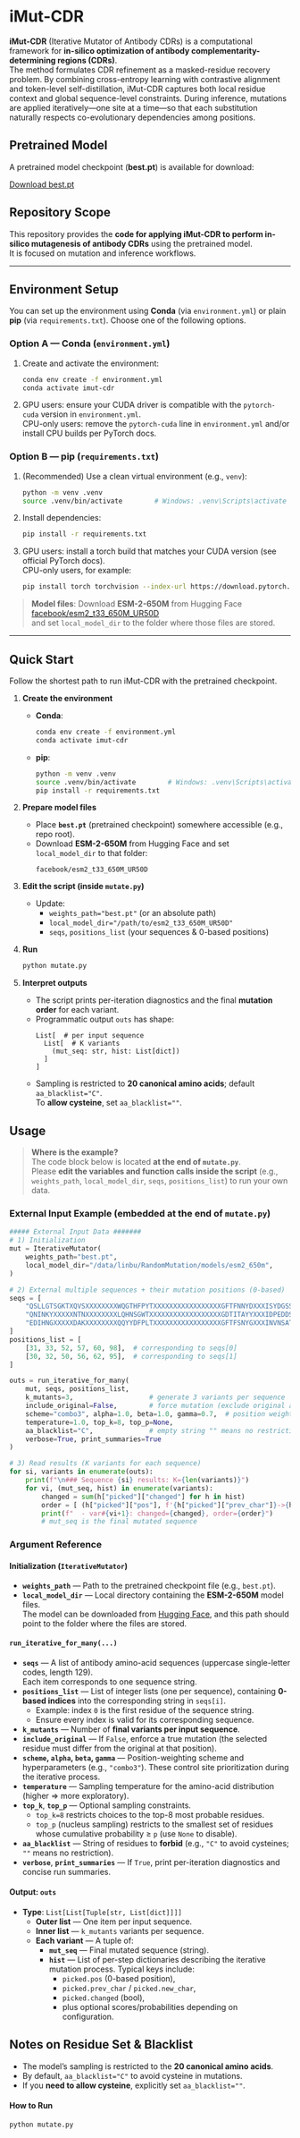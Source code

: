 # iMut-CDR

**iMut-CDR** (Iterative Mutator of Antibody CDRs) is a computational framework for **in-silico optimization of antibody complementarity-determining regions (CDRs)**.  
The method formulates CDR refinement as a masked-residue recovery problem. By combining cross-entropy learning with contrastive alignment and token-level self-distillation, iMut-CDR captures both local residue context and global sequence-level constraints. During inference, mutations are applied iteratively—one site at a time—so that each substitution naturally respects co-evolutionary dependencies among positions.

## Pretrained Model

A pretrained model checkpoint (**best.pt**) is available for download:

[Download best.pt](https://drive.google.com/file/d/1mLfoSNwKDw0c9Fmc1ajxK7nrHLgFSKp-/view?usp=sharing)

## Repository Scope

This repository provides the **code for applying iMut-CDR to perform in-silico mutagenesis of antibody CDRs** using the pretrained model.  
It is focused on mutation and inference workflows.

---

## Environment Setup

You can set up the environment using **Conda** (via `environment.yml`) or plain **pip** (via `requirements.txt`). Choose one of the following options.

### Option A — Conda (`environment.yml`)

1. Create and activate the environment:
   ```bash
   conda env create -f environment.yml
   conda activate imut-cdr
   ```

2. GPU users: ensure your CUDA driver is compatible with the `pytorch-cuda` version in `environment.yml`.  
   CPU-only users: remove the `pytorch-cuda` line in `environment.yml` and/or install CPU builds per PyTorch docs.

### Option B — pip (`requirements.txt`)

1. (Recommended) Use a clean virtual environment (e.g., `venv`):
   ```bash
   python -m venv .venv
   source .venv/bin/activate        # Windows: .venv\Scripts\activate
   ```

2. Install dependencies:
   ```bash
   pip install -r requirements.txt
   ```

3. GPU users: install a torch build that matches your CUDA version (see official PyTorch docs).  
   CPU-only users, for example:
   ```bash
   pip install torch torchvision --index-url https://download.pytorch.org/whl/cpu
   ```

> **Model files**: Download **ESM-2-650M** from Hugging Face  
> [facebook/esm2_t33_650M_UR50D](https://huggingface.co/facebook/esm2_t33_650M_UR50D)  
> and set `local_model_dir` to the folder where those files are stored.

---

## Quick Start

Follow the shortest path to run iMut-CDR with the pretrained checkpoint.

1. **Create the environment**
   - **Conda**:
     ```bash
     conda env create -f environment.yml
     conda activate imut-cdr
     ```
   - **pip**:
     ```bash
     python -m venv .venv
     source .venv/bin/activate        # Windows: .venv\Scripts\activate
     pip install -r requirements.txt
     ```

2. **Prepare model files**
   - Place **`best.pt`** (pretrained checkpoint) somewhere accessible (e.g., repo root).
   - Download **ESM-2-650M** from Hugging Face and set `local_model_dir` to that folder:
     ```
     facebook/esm2_t33_650M_UR50D
     ```

3. **Edit the script (inside `mutate.py`)**
   - Update:
     - `weights_path="best.pt"`  (or an absolute path)
     - `local_model_dir="/path/to/esm2_t33_650M_UR50D"`
     - `seqs`, `positions_list`  (your sequences & 0-based positions)

4. **Run**
   ```bash
   python mutate.py
   ```

5. **Interpret outputs**
   - The script prints per-iteration diagnostics and the final **mutation order** for each variant.
   - Programmatic output `outs` has shape:
     ```
     List[  # per input sequence
       List[  # K variants
         (mut_seq: str, hist: List[dict])
       ]
     ]
     ```
   - Sampling is restricted to **20 canonical amino acids**; default `aa_blacklist="C"`.  
     To **allow cysteine**, set `aa_blacklist=""`.

## Usage

> **Where is the example?**  
> The code block below is located **at the end of `mutate.py`**.  
> Please **edit the variables and function calls inside the script** (e.g., `weights_path`, `local_model_dir`, `seqs`, `positions_list`) to run your own data.

### External Input Example (embedded at the end of `mutate.py`)
```python
##### External Input Data #######
# 1) Initialization
mut = IterativeMutator(
    weights_path="best.pt",
    local_model_dir="/data/linbu/RandomMutation/models/esm2_650m",
)

# 2) External multiple sequences + their mutation positions (0-based)
seqs = [
    "QSLLGTSGKTXQVSXXXXXXXXWQGTHFPYTXXXXXXXXXXXXXXXXXGFTFNNYDXXXISYDGSSTXXXARLGHYXXXXXXXXXXXXXXXXXXX",
    "QNINKYXXXXXNTNXXXXXXXXLQHNSGWTXXXXXXXXXXXXXXXXXXGDTITAYYXXXIDPEDDSTXXXTTGVAGPYYFDYXXXXXXXXXXXXX",
    "EDIHNGXXXXXDAKXXXXXXXXQQYYDFPLTXXXXXXXXXXXXXXXXXGFTFSNYGXXXINVNSATXXXXARRSTTVPYNWFAYXXXXXXXXXXX"
]
positions_list = [
    [31, 33, 52, 57, 60, 98],  # corresponding to seqs[0]
    [30, 32, 50, 56, 62, 95],  # corresponding to seqs[1]
]

outs = run_iterative_for_many(
    mut, seqs, positions_list,
    k_mutants=3,                   # generate 3 variants per sequence
    include_original=False,        # force mutation (exclude original amino acid)
    scheme="combo3", alpha=1.0, beta=1.0, gamma=0.7,  # position weighting scheme
    temperature=1.0, top_k=8, top_p=None,
    aa_blacklist="C",              # empty string "" means no restriction
    verbose=True, print_summaries=True
)

# 3) Read results (K variants for each sequence)
for si, variants in enumerate(outs):
    print(f"\n### Sequence {si} results: K={len(variants)}")
    for vi, (mut_seq, hist) in enumerate(variants):
        changed = sum(h["picked"]["changed"] for h in hist)
        order = [ (h["picked"]["pos"], f'{h["picked"]["prev_char"]}->{h["picked"]["new_char"]}') for h in hist if h["picked"]["changed"] ]
        print(f"  - var#{vi+1}: changed={changed}, order={order}")
        # mut_seq is the final mutated sequence
```

### Argument Reference

#### Initialization (`IterativeMutator`)
- **`weights_path`** — Path to the pretrained checkpoint file (e.g., `best.pt`).
- **`local_model_dir`** — Local directory containing the **ESM-2-650M** model files.  
  The model can be downloaded from [Hugging Face](https://huggingface.co/facebook/esm2_t33_650M_UR50D), and this path should point to the folder where the files are stored.

#### `run_iterative_for_many(...)`
- **`seqs`** — A list of antibody amino-acid sequences (uppercase single-letter codes, length 129).  
  Each item corresponds to one sequence string.
- **`positions_list`** — List of integer lists (one per sequence), containing **0-based indices** into the corresponding string in `seqs[i]`.
  - Example: index `0` is the first residue of the sequence string.
  - Ensure every index is valid for its corresponding sequence.
- **`k_mutants`** — Number of **final variants per input sequence**.
- **`include_original`** — If `False`, enforce a true mutation (the selected residue must differ from the original at that position).
- **`scheme`, `alpha`, `beta`, `gamma`** — Position-weighting scheme and hyperparameters (e.g., `"combo3"`). These control site prioritization during the iterative process.
- **`temperature`** — Sampling temperature for the amino-acid distribution (higher ⇒ more exploratory).
- **`top_k`**, **`top_p`** — Optional sampling constraints.
  - `top_k=8` restricts choices to the top-8 most probable residues.
  - `top_p` (nucleus sampling) restricts to the smallest set of residues whose cumulative probability ≥ `p` (use `None` to disable).
- **`aa_blacklist`** — String of residues to **forbid** (e.g., `"C"` to avoid cysteines; `""` means no restriction).
- **`verbose`**, **`print_summaries`** — If `True`, print per-iteration diagnostics and concise run summaries.

#### Output: `outs`
- **Type**: `List[List[Tuple[str, List[dict]]]]`
  - **Outer list** — One item per input sequence.
  - **Inner list** — `k_mutants` variants per sequence.
  - **Each variant** — A tuple of:
    - **`mut_seq`** — Final mutated sequence (string).
    - **`hist`** — List of per-step dictionaries describing the iterative mutation process. Typical keys include:
      - `picked.pos` (0-based position),
      - `picked.prev_char` / `picked.new_char`,
      - `picked.changed` (bool),
      - plus optional scores/probabilities depending on configuration.

## Notes on Residue Set & Blacklist
- The model’s sampling is restricted to the **20 canonical amino acids**.  
- By default, `aa_blacklist="C"` to avoid cysteine in mutations.  
- If you **need to allow cysteine**, explicitly set `aa_blacklist=""`.

#### How to Run
```bash
python mutate.py
```
